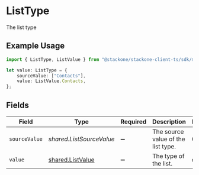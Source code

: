 # ListType

The list type

## Example Usage

```typescript
import { ListType, ListValue } from "@stackone/stackone-client-ts/sdk/models/shared";

let value: ListType = {
    sourceValue: ["Contacts"],
    value: ListValue.Contacts,
};
```

## Fields

| Field                                                       | Type                                                        | Required                                                    | Description                                                 | Example                                                     |
| ----------------------------------------------------------- | ----------------------------------------------------------- | ----------------------------------------------------------- | ----------------------------------------------------------- | ----------------------------------------------------------- |
| `sourceValue`                                               | *shared.ListSourceValue*                                    | :heavy_minus_sign:                                          | The source value of the list type.                          | Contacts                                                    |
| `value`                                                     | [shared.ListValue](../../../sdk/models/shared/listvalue.md) | :heavy_minus_sign:                                          | The type of the list.                                       | contacts                                                    |